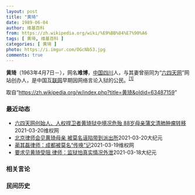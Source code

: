 ```yaml
---
layout: post
title: "黄琦"
date: 1989-06-04
author: 维基百科
from: https://zh.wikipedia.org/wiki/%E9%BB%84%E7%90%A6
tags: [ 黄琦, 维基百科 ]
categories: [ 黄琦 ]
photo: https://i.imgur.com/OGcNb53.jpg
comments: true
---
```

<div class="mw-parser-output">

<p><b>黄琦</b>（1963年4月7日<span class="useeditintro" title="Template:BLP editintro">－</span>），网名<b>难博</b>，<a href="/wiki/%E4%B8%AD%E8%8F%AF%E4%BA%BA%E6%B0%91%E5%85%B1%E5%92%8C%E5%9C%8B" class="mw-redirect" title="中華人民共和國">中国</a><a href="/wiki/%E5%9B%9B%E5%B7%9D" class="mw-redirect" title="四川">四川</a>人，与其妻曾丽同为“<a href="/wiki/%E5%85%AD%E5%9B%9B%E5%A4%A9%E7%BD%91" title="六四天网">六四天网</a>”网站创办人，是中国<a href="/wiki/%E4%BA%92%E8%81%94%E7%BD%91" title="互联网">互联网</a>早期因网络言论入狱的公民。<sup id="cite_ref-堅持普世價值_1-0" class="reference"><a href="#cite_note-堅持普世價值-1">[1]</a></sup>
</p>
</div><noscript><img src="//zh.wikipedia.org/wiki/Special:CentralAutoLogin/start?type=1x1" alt="" title="" width="1" height="1" style="border: none; position: absolute;"></noscript>
<div class="printfooter">取自“<a dir="ltr" href="https://zh.wikipedia.org/w/index.php?title=黄琦&amp;oldid=63487159">https://zh.wikipedia.org/w/index.php?title=黄琦&amp;oldid=63487159</a>”</div><div id="recent-news"><h3>最近动态</h3><ul><li><a href="https://nodebe4.github.io/waimei/2021-03-20/%E5%85%AD%E5%9B%9B%E5%A4%A9%E7%BD%91%E5%88%9B%E5%A7%8B%E4%BA%BA-%E4%BA%BA%E6%9D%83%E6%8D%8D%E5%8D%AB%E8%80%85%E9%BB%84%E7%90%A6%E7%8B%B1%E4%B8%AD%E5%A2%83%E5%86%B5%E5%8D%B1%E6%AE%86-88%E5%B2%81%E6%AF%8D%E4%BA%B2%E8%92%B2%E6%96%87%E6%B8%85%E8%82%BA%E8%82%BF%E7%98%A4%E8%BD%AC%E7%A7%BB" title="六四天网创始人、人权捍卫者黄琦狱中境况危殆 88岁母亲蒲文清肺肿瘤转移—— （维权网信息中心报道）2021年3月20日，本网获悉：六四天网创始人、人权捍卫者黄琦狱中境况危殆，88岁母亲蒲文清肺肿...">六四天网创始人、人权捍卫者黄琦狱中境况危殆  88岁母亲蒲文清肺肿瘤转移</a><time>2021-03-20</time><a class="tag">维权网</a></li>
<li><a href="https://nodebe4.github.io/waimei/2021-03-20/%E5%8C%97%E4%BA%AC%E5%BE%8B%E5%B8%88%E4%BC%9A%E8%A7%81%E9%BB%84%E7%90%A6%E6%AF%8D%E4%BA%B2-%E8%A2%AB%E8%8E%AB%E5%90%8D%E8%AF%AC%E9%99%B7%E5%B8%A6%E5%88%B0%E6%B4%BE%E5%87%BA%E6%89%80" title="北京律师会见黄琦母亲 被莫名诬陷带到派出所—— 【大纪元2021年03月20日讯】（大纪元记者李熙采访报导）北京律师蔺其磊和宋玉生3月17日至四川巴中监狱会见当事人黄琦受阻，随后于19日前往温州...">北京律师会见黄琦母亲 被莫名诬陷带到派出所</a><time>2021-03-20</time><a class="tag">大纪元</a></li>
<li><a href="https://nodebe4.github.io/waimei/2021-03-19/%E8%94%BA%E5%85%B6%E7%A3%8A%E5%BE%8B%E5%B8%88-%E6%88%90%E9%83%BD%E8%A2%AB%E8%8E%AB%E5%90%8D-%E4%BC%A0%E5%94%A4-%E8%AE%B0" title="蔺其磊律师：成都被莫名“传唤”记—— 2021年3月19日11:20许，我和宋玉生律师作为黄琦涉嫌泄露国家秘密、为境外非法提供国家秘密案件申诉程序的代理人，到成都市温江区仁和春天小区去见该案委托...">蔺其磊律师：成都被莫名“传唤”记</a><time>2021-03-19</time><a class="tag">维权网</a></li>
<li><a href="https://nodebe4.github.io/waimei/2021-03-18/%E8%A6%81%E6%B1%82%E8%A7%81%E9%BB%84%E7%90%A6%E5%8F%97%E9%98%BB-%E5%BE%8B%E5%B8%88-%E7%9B%91%E7%8B%B1%E6%80%95%E7%9C%9F%E5%AE%9E%E6%83%85%E5%86%B5%E5%A4%96%E6%B3%84" title="要求见黄琦受阻 律师：监狱怕真实情况外泄—— 【大纪元2021年03月18日讯】（大纪元记者李熙采访报导）昨（17）日，北京律师宋玉生和蔺其磊到四川巴中监狱要求会见黄琦再次受阻。宋玉生表示，狱方...">要求见黄琦受阻 律师：监狱怕真实情况外泄</a><time>2021-03-18</time><a class="tag">大纪元</a></li>
</ul></div><div id="open-opinion"><h3>相关言论</h3><ul></ul></div><div id="mjls-record"><h3>民间历史</h3><ul></ul></div>